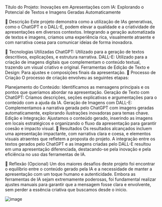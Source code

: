 Título do Projeto: Inovações em Apresentações com IA: Explorando o Potencial de Textos e Imagens Geradas Automaticamente

📒 Descrição
Este projeto demonstra como a utilização de IAs generativas, como o ChatGPT e o DALL-E, podem elevar a qualidade e a criatividade de apresentações em diversos contextos. Integrando a geração automatizada de textos e imagens, criamos uma experiência rica, visualmente atraente e com narrativa coesa para comunicar ideias de forma inovadora.

🤖 Tecnologias Utilizadas
ChatGPT: Utilizado para a geração de textos descritivos, explicações, e estrutura narrativa.
DALL-E: Utilizado para a criação de imagens digitais que complementam o conteúdo textual, trazendo um visual criativo e original.
Ferramentas de Edição de Texto e Design: Para ajustes e composições finais da apresentação.
🧐 Processo de Criação
O processo de criação envolveu as seguintes etapas:

Planejamento do Conteúdo: Identificamos as mensagens principais e os pontos que queríamos abordar na apresentação.
Geração de Texto com ChatGPT: Criamos descrições, seções explicativas e argumentações para o conteúdo com a ajuda da IA.
Geração de Imagens com DALL-E: Complementamos a narrativa gerada pelo ChatGPT com imagens geradas automaticamente, explorando ilustrações inovadoras para temas chave.
Edição e Integração: Ajustamos o conteúdo gerado, inserindo as imagens em locais estratégicos e organizando o fluxo da apresentação para garantir coesão e impacto visual.
🚀 Resultados
Os resultados alcançados incluem uma apresentação impactante, com narrativa clara e coesa, e elementos visuais atraentes que refletem a proposta do projeto. A integração entre os textos gerados pelo ChatGPT e as imagens criadas pelo DALL-E resultou em uma apresentação diferenciada, destacando-se pela inovação e pela eficiência no uso das ferramentas de IA.

💭 Reflexão (Opcional)
Um dos maiores desafios deste projeto foi encontrar o equilíbrio entre o conteúdo gerado pela IA e a necessidade de manter a apresentação com um toque humano e autenticidade. Embora as ferramentas de IA sejam extremamente poderosas, foi fundamental realizar ajustes manuais para garantir que a mensagem fosse clara e envolvente, sem perder a essência criativa que buscamos desde o início.

![image](https://github.com/user-attachments/assets/b5ed583e-a183-485f-aa7c-d7f9cda78fe4)

